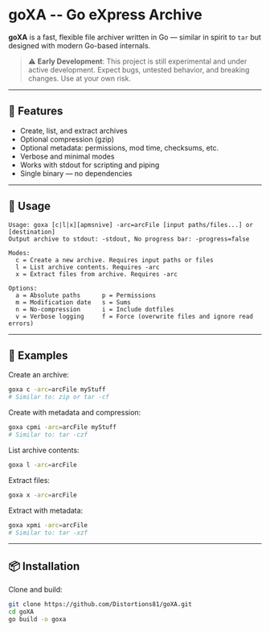 # goXA -- Go eXpress Archive

**goXA** is a fast, flexible file archiver written in Go — similar in spirit to `tar` but designed with modern Go-based internals.

> ⚠️ **Early Development**: This project is still experimental and under active development. Expect bugs, untested behavior, and breaking changes. Use at your own risk.

---

## 🔧 Features

- Create, list, and extract archives
- Optional compression (gzip)
- Optional metadata: permissions, mod time, checksums, etc.
- Verbose and minimal modes
- Works with stdout for scripting and piping
- Single binary — no dependencies

---

## 🚀 Usage

```
Usage: goxa [c|l|x][apmsnive] -arc=arcFile [input paths/files...] or [destination]
Output archive to stdout: -stdout, No progress bar: -progress=false

Modes:
  c = Create a new archive. Requires input paths or files
  l = List archive contents. Requires -arc
  x = Extract files from archive. Requires -arc

Options:
  a = Absolute paths      p = Permissions
  m = Modification date   s = Sums
  n = No-compression      i = Include dotfiles
  v = Verbose logging     f = Force (overwrite files and ignore read errors)
```

---

## 🧪 Examples

Create an archive:

```bash
goxa c -arc=arcFile myStuff
# Similar to: zip or tar -cf
```

Create with metadata and compression:

```bash
goxa cpmi -arc=arcFile myStuff
# Similar to: tar -czf
```

List archive contents:

```bash
goxa l -arc=arcFile
```

Extract files:

```bash
goxa x -arc=arcFile
```

Extract with metadata:

```bash
goxa xpmi -arc=arcFile
# Similar to: tar -xzf
```

---

## 📦 Installation

Clone and build:

```bash
git clone https://github.com/Distortions81/goXA.git
cd goXA
go build -o goxa
```
